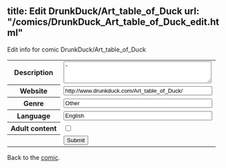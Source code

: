 title: Edit DrunkDuck/Art_table_of_Duck
url: "/comics/DrunkDuck_Art_table_of_Duck_edit.html"
---
Edit info for comic DrunkDuck/Art_table_of_Duck

<form name="comic" action="http://gaepostmail.appspot.com/comic/" method="post">
<table class="comicinfo">
<tr>
<th>Description</th><td><textarea name="description" cols="40" rows="3">-</textarea></td>
</tr>
<tr>
<th>Website</th><td><input type="text" name="url" value="http://www.drunkduck.com/Art_table_of_Duck/" size="40"/></td>
</tr>
<tr>
<th>Genre</th><td><input type="text" name="genre" value="Other" size="40"/></td>
</tr>
<tr>
<th>Language</th><td><input type="text" name="language" value="English" size="40"/></td>
</tr>
<tr>
<th>Adult content</th><td><input type="checkbox" name="adult" value="adult" /></td>
</tr>
<tr>
<th></th><td>
<input type="hidden" name="comic" value="DrunkDuck_Art_table_of_Duck" />
<input type="submit" name="submit" value="Submit" />
</td>
</tr>
</table>
</form>

Back to the [comic](DrunkDuck_Art_table_of_Duck.html).
